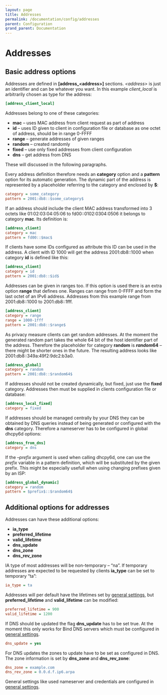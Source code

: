 ```yaml
---
layout: page
title: Addresses
permalink: /documentation/config/addresses
parent: Configuration
grand_parent: Documentation
---
```


# Addresses

## Basic address options

Addresses are defined in **[address_\<address>]** sections. _\<address>_ is just an identifier and can be whatever you want. In this example _client_local_ is arbitrarily chosen as type for the address:

```ini
[address_client_local]
```

Addresses belong to one of these categories:

- **mac** – uses MAC address from client request as part of address
- **id** – uses ID given to client in configuration file or database as one octet of address, should be in range 0-FFFF
- **range** – generate addresses of given ranges
- **random** – created randomly
- **fixed** – use only fixed addresses from client configuration
- **dns** – get address from DNS

These will discussed in the following paragraphs.

Every address definition therefore needs an **category** option and a **pattern** option for its automatic generation. The dynamic part of the address is represented by a placeholder referring to the category and enclosed by **$**:

```ini
category = some_category
pattern = 2001:db8::$some_category$
```

If an address should include the client MAC address transformed into 3 octets like 01:02:03:04:05:06 to fd00::0102:0304:0506 it belongs to category **mac**. Its definition is:

```ini
[address_client]
category = mac
pattern = fd00::$mac$
```

If clients have some IDs configured as attribute this ID can be used in the address. A client with ID 1000 will get the address 2001:db8::1000 when category **id** is defined like this:

```ini
[address_client]
category = id
pattern = 2001:db8::$id$
```

Addresses can be given in ranges too. If this option is used there is an extra option **range** that defines one. Ranges can range from 0-FFFF and form the last octet of an IPv6 address. Addresses from this example range from 2001:db8::1000 to 2001:db8::1fff.

```ini
[address_client]
category = range
range = 1000-1fff
pattern = 2001:db8::$range$
```

As privacy measure clients can get random addresses. At the moment the generated random part takes the whole 64 bit of the host identifier part of the address. Therefore the placeholder for category **random** is **$random64$** – there might be shorter ones in the future. The resulting address looks like 2001:db8::349a:49f2:9dc2:b3a0.

```ini
[address_global]
category = random
pattern = 2001:db8::$random64$
```

If addresses should not be created dynamically, but fixed, just use the **fixed** category. Addresses then must be supplied in clients configuration file or database:

```ini
[address_local_fixed]
category = fixed
```

If addresses should be managed centrally by your DNS they can be obtained by DNS queries instead of being generated or configured with the **dns** category. Therefore a nameserver has to be configured in global dhcpy6d options:

```ini
[address_from_dns]
category = dns
```

If the _–prefix_ argument is used when calling dhcpy6d, one can use the $prefix$ variable in a pattern definition, which will be substituted by the given prefix. This might be especially usefull when using changing prefixes given by an ISP:

```ini
[address_global_dynamic]
category = random
pattern = $prefix$::$random64$
```

## Additional options for addresses

Addresses can have these additional options:

- **ia_type**
- **preferred_lifetime**
- **valid_lifetime**
- **dns_update**
- **dns_zone**
- **dns_rev_zone**

IA type of most addresses will be non-temporary – “na”. If temporary addresses are expected to be requested by clients **ia_type** can be set to temporary “ta”:

```ini
ia_type = ta
```

Addresses will per default have the lifetimes set by [general settings](/documentation/config/general "General"), but **preferred_lifetime** and **valid_lifetime** can be modified:

```ini
preferred_lifetime = 900
valid_lifetime = 1200
```

If DNS should be updated the flag **dns_update** has to be set true. At the moment this only works for Bind DNS servers which must be configured in [general settings](/documentation/config/general "General").

```ini
dns_update = yes
```

For DNS updates the zones to update have to be set as configured in DNS. The zone information is set by **dns_zone** and **dns_rev_zone**:

```ini
dns_zone = example.com
dns_rev_zone = 0.0.d.f.ip6.arpa
```

General settings like used nameserver and credentials are configured in [general settings](/documentation/config/general "General").